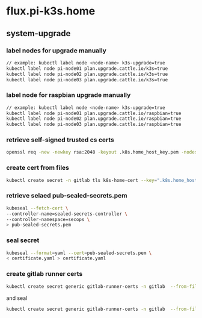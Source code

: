 # flux.pi-k3s.home

## system-upgrade
### label nodes for upgrade manually
```sh
// example: kubectl label node <node-name> k3s-upgrade=true
kubectl label node pi-node01 plan.upgrade.cattle.io/k3s=true
kubectl label node pi-node02 plan.upgrade.cattle.io/k3s=true
kubectl label node pi-node03 plan.upgrade.cattle.io/k3s=true
```

### label node for raspbian upgrade manually
```sh
// example: kubectl label node <node-name> k3s-upgrade=true
kubectl label node pi-node01 plan.upgrade.cattle.io/raspbian=true
kubectl label node pi-node02 plan.upgrade.cattle.io/raspbian=true
kubectl label node pi-node03 plan.upgrade.cattle.io/raspbian=true
```

### retrieve self-signed trusted cs certs
```sh
openssl req -new -newkey rsa:2048 -keyout .k8s.home_host_key.pem -nodes -subj "/CN=*.k8s.home" |   curl -v -fk --data-binary @- -o k8s.home_host.pem "https://cubietruck/sign?ns=*.k8s.home"
```

### create cert from files
```sh
kubectl create secret -n gitlab tls k8s-home-cert --key=".k8s.home_host_key.pem" --cert="k8s.home_host.pem" --dry-run=client -o yaml > k8s-home-cert.yaml
```

### retrieve selaed pub-sealed-secrets.pem
```sh
kubeseal --fetch-cert \
--controller-name=sealed-secrets-controller \
--controller-namespace=secops \
> pub-sealed-secrets.pem
```

### seal secret
```sh
kubeseal --format=yaml --cert=pub-sealed-secrets.pem \
< certificate.yaml > certificate.yaml
```

### create gitlab runner certs
```sh
kubectl create secret generic gitlab-runner-certs -n gitlab  --from-file=gitlab.k8s.home.crt="k8s.home_host.pem" --from-file=registry.k8s.home.crt="k8s.home_host.pem"  --from-file=minio.k8s.home.crt="k8s.home_host.pem" --dry-run=client -o yaml > gitlab-runner-certs.yaml
```
and seal
```sh
kubectl create secret generic gitlab-runner-certs -n gitlab  --from-file=gitlab.k8s.home.crt="k8s.home_host.pem" --from-file=registry.k8s.home.crt="k8s.home_host.pem"  --from-file=minio.k8s.home.crt="k8s.home_host.pem" --dry-run=client -o yaml > gitlab-runner-certs.yaml
```
